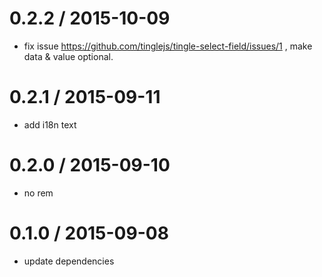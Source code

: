 0.2.2 / 2015-10-09
==================

* fix issue https://github.com/tinglejs/tingle-select-field/issues/1 , make data & value optional.

0.2.1 / 2015-09-11
==================

* add i18n text


0.2.0 / 2015-09-10
==================

 * no rem

0.1.0 / 2015-09-08
==================

 * update dependencies
